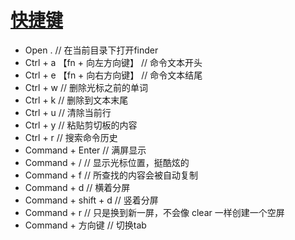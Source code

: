 [快捷键](https://yugasun.com/post/iterm2-shortcut-key.html)
===

- Open . // 在当前目录下打开finder
- Ctrl + a 【fn + 向左方向键】  // 命令文本开头
- Ctrl + e 【fn + 向右方向键】  // 命令文本结尾
- Ctrl + w // 删除光标之前的单词
- Ctrl + k // 删除到文本末尾
- Ctrl + u // 清除当前行
- Ctrl + y // 粘贴剪切板的内容
- Ctrl + r  // 搜索命令历史
- Command + Enter // 满屏显示
- Command + / // 显示光标位置，挺酷炫的
- Command + f // 所查找的内容会被自动复制
- Command + d // 横着分屏
- Command + shift + d // 竖着分屏
- Command + r // 只是换到新一屏，不会像 clear 一样创建一个空屏
- Command + 方向键 // 切换tab